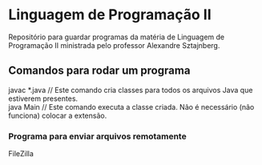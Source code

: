# Linguagem de Programação II

Repositório para guardar programas da matéria de Linguagem de Programação II ministrada pelo professor Alexandre Sztajnberg.

## Comandos para rodar um programa
javac *.java // Este comando cria classes para todos os arquivos Java que estiverem presentes.<br>
java Main // Este comando executa a classe criada. Não é necessário (não funciona) colocar a extensão.

### Programa para enviar arquivos remotamente

FileZilla
